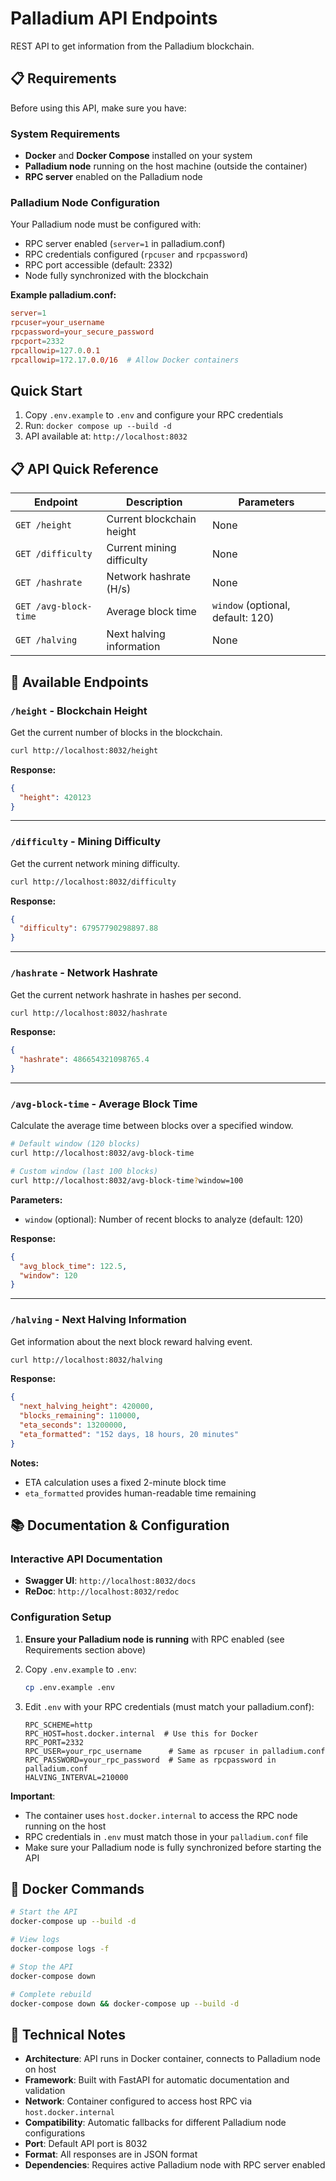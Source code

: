 # Palladium API Endpoints

REST API to get information from the Palladium blockchain.

## 📋 Requirements

Before using this API, make sure you have:

### System Requirements
- **Docker** and **Docker Compose** installed on your system
- **Palladium node** running on the host machine (outside the container)
- **RPC server** enabled on the Palladium node

### Palladium Node Configuration
Your Palladium node must be configured with:
- RPC server enabled (`server=1` in palladium.conf)
- RPC credentials configured (`rpcuser` and `rpcpassword`)
- RPC port accessible (default: 2332)
- Node fully synchronized with the blockchain

**Example palladium.conf:**
```conf
server=1
rpcuser=your_username
rpcpassword=your_secure_password
rpcport=2332
rpcallowip=127.0.0.1
rpcallowip=172.17.0.0/16  # Allow Docker containers
```

## Quick Start

1. Copy `.env.example` to `.env` and configure your RPC credentials
2. Run: `docker compose up --build -d`
3. API available at: `http://localhost:8032`

## 📋 API Quick Reference

| Endpoint | Description | Parameters |
|----------|-------------|------------|
| `GET /height` | Current blockchain height | None |
| `GET /difficulty` | Current mining difficulty | None |
| `GET /hashrate` | Network hashrate (H/s) | None |
| `GET /avg-block-time` | Average block time | `window` (optional, default: 120) |
| `GET /halving` | Next halving information | None |

## 🔗 Available Endpoints

### `/height` - Blockchain Height
Get the current number of blocks in the blockchain.

```bash
curl http://localhost:8032/height
```

**Response:**
```json
{
  "height": 420123
}
```

---

### `/difficulty` - Mining Difficulty
Get the current network mining difficulty.

```bash
curl http://localhost:8032/difficulty
```

**Response:**
```json
{
  "difficulty": 67957790298897.88
}
```

---

### `/hashrate` - Network Hashrate
Get the current network hashrate in hashes per second.

```bash
curl http://localhost:8032/hashrate
```

**Response:**
```json
{
  "hashrate": 486654321098765.4
}
```

---

### `/avg-block-time` - Average Block Time
Calculate the average time between blocks over a specified window.

```bash
# Default window (120 blocks)
curl http://localhost:8032/avg-block-time

# Custom window (last 100 blocks)
curl http://localhost:8032/avg-block-time?window=100
```

**Parameters:**
- `window` (optional): Number of recent blocks to analyze (default: 120)

**Response:**
```json
{
  "avg_block_time": 122.5,
  "window": 120
}
```

---

### `/halving` - Next Halving Information
Get information about the next block reward halving event.

```bash
curl http://localhost:8032/halving
```

**Response:**
```json
{
  "next_halving_height": 420000,
  "blocks_remaining": 110000,
  "eta_seconds": 13200000,
  "eta_formatted": "152 days, 18 hours, 20 minutes"
}
```

**Notes:**
- ETA calculation uses a fixed 2-minute block time
- `eta_formatted` provides human-readable time remaining

## 📚 Documentation & Configuration

### Interactive API Documentation
- **Swagger UI**: `http://localhost:8032/docs`
- **ReDoc**: `http://localhost:8032/redoc`

### Configuration Setup
1. **Ensure your Palladium node is running** with RPC enabled (see Requirements section above)

2. Copy `.env.example` to `.env`:
   ```bash
   cp .env.example .env
   ```

3. Edit `.env` with your RPC credentials (must match your palladium.conf):
   ```env
   RPC_SCHEME=http
   RPC_HOST=host.docker.internal  # Use this for Docker
   RPC_PORT=2332
   RPC_USER=your_rpc_username      # Same as rpcuser in palladium.conf
   RPC_PASSWORD=your_rpc_password  # Same as rpcpassword in palladium.conf
   HALVING_INTERVAL=210000
   ```

**Important**: 
- The container uses `host.docker.internal` to access the RPC node running on the host
- RPC credentials in `.env` must match those in your `palladium.conf` file
- Make sure your Palladium node is fully synchronized before starting the API

## 🐳 Docker Commands

```bash
# Start the API
docker-compose up --build -d

# View logs
docker-compose logs -f

# Stop the API
docker-compose down

# Complete rebuild
docker-compose down && docker-compose up --build -d
```

## 🔧 Technical Notes

- **Architecture**: API runs in Docker container, connects to Palladium node on host
- **Framework**: Built with FastAPI for automatic documentation and validation
- **Network**: Container configured to access host RPC via `host.docker.internal`
- **Compatibility**: Automatic fallbacks for different Palladium node configurations
- **Port**: Default API port is 8032
- **Format**: All responses are in JSON format
- **Dependencies**: Requires active Palladium node with RPC server enabled